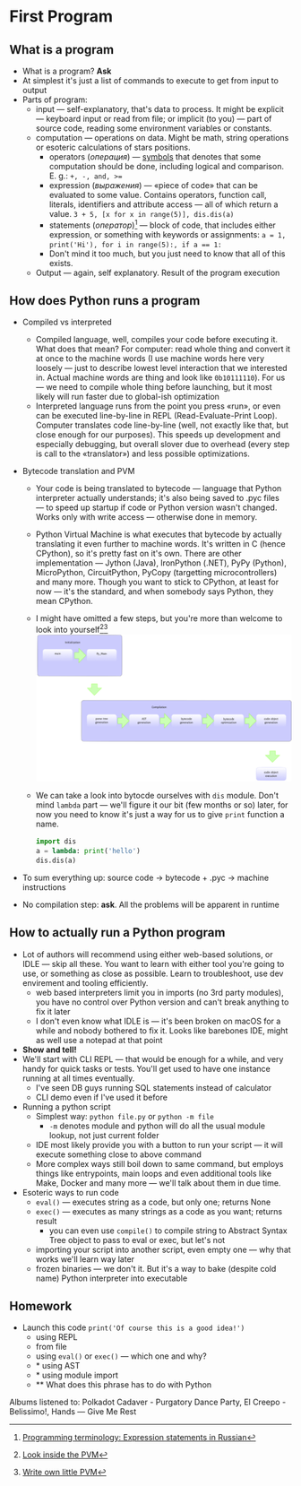 # First Program

## What is a program

* What is a program? **Ask**
* At simplest it's just a list of commands to execute to get from input to output
* Parts of program:
  * input — self-explanatory, that's data to process. It might be explicit — keyboard input or read from file; or implicit (to you) — part of source code, reading some environment variables or constants.
  * computation — operations on data. Might be math, string operations or esoteric calculations of stars positions.
    * operators (*операция*) — [symbols](https://docs.python.org/release/2.5.2/ref/operators.html) that denotes that some computation should be done, including logical and comparison. E. g.: `+, -, and, >=`
    * expression (*выражения*) — «piece of code» that can be evaluated to some value. Contains operators, function call, literals, identifiers and attribute access — all of which return a value. `3 + 5, [x for x in range(5)], dis.dis(a)`
    * statements (*оператор*)[^3] — block of code, that includes either expression, or something with keywords or assignments: `a = 1, print('Hi'), for i in range(5):, if a == 1:`
    * Don't mind it too much, but you just need to know that all of this exists.
  * Output — again, self explanatory. Result of the program execution

## How does Python runs a program

* Compiled vs interpreted

  * Compiled language, well, compiles your code before executing it. What does that mean? For computer: read whole thing and convert it at once to the machine words (I use machine words here very loosely — just to describe lowest level interaction that we interested in. Actual machine words are thing and look like `0b10111110`). For us — we need to compile whole thing before launching, but it most likely will run faster due to global-ish optimization
  * Interpreted language runs from the point you press «run», or even can be executed line-by-line in REPL (Read-Evaluate-Print Loop). Computer translates code line-by-line (well, not exactly like that, but close enough for our purposes). This speeds up development and especially debugging, but overall slover due to overhead (every step is call to the «translator») and less possible optimizations.

* Bytecode translation and PVM

  * Your code is being translated to bytecode — language that Python interpreter actually understands; it's also being saved to .pyc files — to speed up startup if code or Python version wasn't changed. Works only with write access — otherwise done in memory.

  * Python Virtual Machine is what executes that bytecode by actually translating it even further to machine words. It's written in C (hence CPython), so it's pretty fast on it's own. There are other implementation — Jython (Java), IronPython (.NET), PyPy (Python), MicroPython, CircuitPython, PyCopy (targetting microcontrollers) and many more. Though you want to stick to CPython, at least for now — it's the standard, and when somebody says Python, they mean CPython.

  * I might have omitted a few steps, but you're more than welcome to look into yourself[^1][^2]
    <img src="./img/2_pvm_overview.png" alt="pvm" style="zoom:45%;" />

  * We can take a look into bytocde ourselves with `dis` module. Don't mind `lambda` part — we'll figure it our bit (few months or so) later, for now you need to know it's just a way for us to give `print` function a name.

    ```python
    import dis
    a = lambda: print('hello')
    dis.dis(a)
    ```

* To sum everything up: source code -> bytecode + .pyc -> machine instructions

* No compilation step: **ask**. All the problems will be apparent in runtime

## How to actually run a Python program

* Lot of authors will recommend using either web-based solutions, or IDLE — skip all these. You want to learn with either tool you're going to use, or something as close as possible. Learn to troubleshoot, use dev envirement and tooling efficiently.
  * web based interpreters limit you in imports (no 3rd party modules), you have no control over Python version and can't break anything to fix it later
  * I don't even know what IDLE is — it's been broken on macOS for a while and nobody bothered to fix it. Looks like barebones IDE, might as well use a notepad at that point
* **Show and tell!**
* We'll start with CLI REPL — that would be enough for a while, and very handy for quick tasks or tests. You'll get used to have one instance running at all times eventually.
  * I've seen DB guys running SQL statements instead of calculator
  * CLI demo even if I've used it before
* Running a python script
  * Simplest way: `python file.py` or `python -m file`
    * `-m` denotes module and python will do all the usual module lookup, not just current folder
  * IDE most likely provide you with a button to run your script — it will execute something close to above command
  * More complex ways still boil down to same command, but employs things like entrypoints, main loops and even additional tools like Make, Docker and many more — we'll talk about them in due time.
* Esoteric ways to run code
  * `eval()` — executes string as a code, but only one; returns None
  * `exec()` — executes as many strings as a code as you want; returns result
    * you can even use `compile()` to compile string to Abstract Syntax Tree object to pass to eval or exec, but let's not
  * importing your script into another script, even empty one — why that works we'll learn way later
  * frozen binaries — we don't it. But it's a way to bake (despite cold name) Python interpreter into executable

## Homework

* Launch this code `print('Of course this is a good idea!')` 
  * using REPL
  * from file
  * using `eval()` or `exec()` — which one and why?
  * \* using AST
  * \* using module import
  * \*\* What does this phrase has to do with Python

[^1]: [Look inside the PVM](https://leanpub.com/insidethepythonvirtualmachine/read)
[^2]: [Write own little PVM](https://stackoverflow.com/questions/61891199/does-python-virtual-machine-require-a-cpu-to-execute-the-bytecode)
[^3]: [Programming terminology: Expression statements in Russian](https://russian.stackexchange.com/questions/7583/programming-terminology-expression-statements-in-russian)

Albums listened to: Polkadot Cadaver - Purgatory Dance Party, El Creepo - Belissimo!, Hands — Give Me Rest


